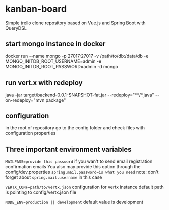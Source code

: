 # kanban-board
Simple trello clone repository based on Vue.js and Spring Boot with QueryDSL

## start mongo instance in docker
docker run --name mongo -p 27017:27017 -v /path/to/db:/data/db -e MONGO_INITDB_ROOT_USERNAME=admin -e MONGO_INITDB_ROOT_PASSWORD=admin -d mongo

## run vert.x with redeploy
java -jar target/backend-0.0.1-SNAPSHOT-fat.jar --redeploy="**/*.java" --on-redeploy="mvn package"

## configuration
in the root of repository go to the config folder and check files with configuration properties

## Three important environment variables
`MAILPASS=provide this password` if you wan't to send email registration confirmation emails
You also may provide this option through the config/dev.properties
`spring.mail.password=is what you need`
note: don't forget about `spring.mail.username` in this case

`VERTX_CONF=path/to/vertx.json` configuration for vertx instance
default path is pointing to config/vertx.json file

`NODE_ENV=production || development` default value is development